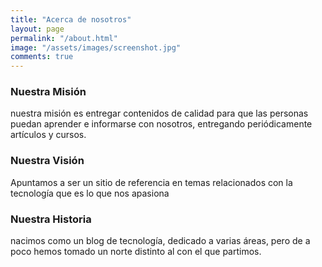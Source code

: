 ```yaml
---
title: "Acerca de nosotros"
layout: page
permalink: "/about.html"
image: "/assets/images/screenshot.jpg"
comments: true
---
```

<h3>Nuestra Misión</h3>
<p>nuestra misión es entregar contenidos de calidad para que las personas puedan aprender e informarse con nosotros, entregando periódicamente artículos y cursos.</p>
<h3>Nuestra Visión</h3>
<p>Apuntamos a ser un sitio de referencia en temas relacionados con la tecnología que es lo que nos apasiona</p>
<h3>Nuestra Historia</h3>
<p>nacimos como un blog de tecnología, dedicado a varias áreas, pero de a poco hemos tomado un norte distinto al con el que partimos.</p>
